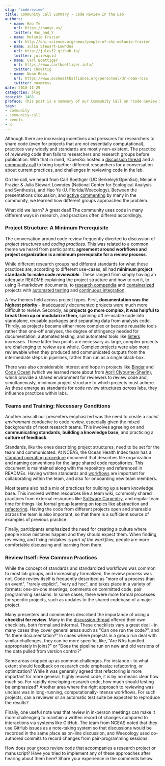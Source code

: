 ```yaml
---
slug: "codereview"
title: Community Call Summary - Code Review in the Lab
authors:
  - name: Hao Ye
    url: https://haoye.us/
    twitter: Hao_and_Y
  - name: Melanie Frazier
    url: http://ohi-science.org/news/people-of-ohi-melanie-frazier
  - name: Julia Stewart-Lowndes
    url: http://jules32.github.io/
    twitter: juliesquid
  - name: Carl Boettiger
    url: https://www.carlboettiger.info/
    twitter: cboettig
  - name: Noam Ross
    url: https://www.ecohealthalliance.org/personnel/dr-noam-ross
    twitter: noamross
date: 2018-11-29
categories: blog
topicid: 1488
preface: This post is a summary of our Community Call on "Code Review in the Lab, or ... How do you review code that accompanies a research project or paper?" held October 16, 2018. [Resources associated with the Call](https://ropensci.org/commcalls/2018-10-16/), including the video recording, slides, notes and a discussion thread have been posted.
tags:
- community
- community-call
- events
- R
---
```


Although there are increasing incentives and pressures for researchers to share code (even for projects that are not essentially computational), practices vary widely and standards are mostly non-existent. The practice of _reviewing_ code then falls to researchers and research groups before publication. With that in mind, rOpenSci hosted a [discussion thread](https://discuss.ropensci.org/t/how-do-you-review-code-that-accompanies-a-research-project-or-paper-help-ropensci-plan-a-community-call) and a [community call](https://ropensci.org/commcalls/2018-10-16/) to bring together different researchers for a conversation about current practices, and challenges in reviewing code in the lab.

On the call, we heard from Carl Boettiger (UC Berkeley/rOpenSci), Melanie Frazier & Julia Stewart Lowndes (National Center for Ecological Analysis and Synthesis), and Hao Ye (U. Florida/Weecology). Between the presentations discussion, and [active](https://docs.google.com/document/d/1LfyhgsbVgLWgWPhS0nbaBIZSFjireEBBSYL4PmhUJis/edit?usp=sharing) [commenting](https://discuss.ropensci.org/t/how-do-you-review-code-that-accompanies-a-research-project-or-paper-help-ropensci-plan-a-community-call/1321/29) by many in the community, we learned how different groups approached the problem.

What did we learn? A great deal! The community uses code in many different ways in research, and practices often differed accordingly.  

### Project Structure: A Minimum Prerequisite

The conversation around code review frequently diverted to discussion of _project structures_ and _coding practices_. This was related to a common theme we heard from participants:  **agreement around workflows and project organization is a minimum prerequisite for a review process**.  

While different research groups had different standards for what these practices are, according to different use-cases, all had **minimum project standards to make code _reviewable_**. These ranged from simply having an adequate README explaining the project structure and how to run it, to using R-markdown documents, to [research compendia](https://github.com/ropensci/rrrpkg) and [containerized](https://github.com/noamross/nyhackr-docker-talk#links-to-topics-and-resources-dicussed-in-the-talk-and-more) projects with [automated testing](http://r-pkgs.had.co.nz/tests.html) and [continuous integration](https://juliasilge.com/blog/beginners-guide-to-travis/).

A few themes held across project types. First, **documentation was the highest priority** - inadequately documented projects were much more difficult to review. Secondly, as **projects go more complex, it was helpful to break them up or modularize them**, spinning off re-usable code into standalone, reusable packages and separating data from analysis code. Thirdly, as projects became either more complex or became reusable tools rather than one-off analyses, the degree of stringency needed for documentation, automated testing, and automated tools like [linters](https://github.com/jimhester/lintr) increases. These latter two points are necessary as large, complex projects are challenging to review as a whole. Complex projects were also more reviewable when they produced and communicated outputs from the intermediate steps in pipelines, rather than run as a single black-box.

There was also considerable interest and hope in projects like [Binder](https://mybinder.org/) and [Code Ocean](https://codeocean.com/) (which we learned more about from [April Clyburne-Sherin](https://discuss.ropensci.org/t/how-do-you-review-code-that-accompanies-a-research-project-or-paper-help-ropensci-plan-a-community-call/1321/46)), which provide a shared environment for reviewers to review code and, simultaneously, minimum project structure to which projects must adhere. As these emerge as standards for code review structures _across_ labs, they influence practices within labs.

### Teams and Training: Necessary Conditions

Another area all our presenters emphasized was the need to create a _social environment_ conducive to code review, especially given the mixed backgrounds of most research teams. This involves agreeing on and **communicating standards**, **building a knowledge base**, and practicing a **culture of feedback**.

Standards, like the ones describing project structures, need to be set for the team and communicated. At NCEAS, the Ocean Health Index team has a [standard operating procedure](https://github.com/OHI-Science/ohiprep/blob/master/src/dataOrganization_SOP.md) document that describes file organization and naming conventions for the large shared code repositories. This document is maintained along with the repository and referenced in READMEs. Having written standards and [workflows](https://www.nature.com/articles/s41559-017-0160) are important for collaborating within the team, and also for onboarding new team members.

Most teams also had a mix of practices for building up a team knowledge base. This involved written resources like a team wiki, commonly shared practices from external resources like [Software Carpentry](https://carpentries.org/), and regular team time for things like formal group learning on topics like abstraction and [refactoring](https://en.wikipedia.org/wiki/Code_refactoring). Having the code from different projects open and shareable across the team is also important, so that there is a sufficient source of examples of previous practice.

Finally, participants emphasized the need for creating a culture where people know mistakes happen and they should expect them. When finding, reviewing, and fixing mistakes is _part of the workflow_, people are more comfortable discussing and learning from them.

### Review Itself: Few Common Practices

While the concept of standards and standardized workflows was common to most lab groups, and increasingly formalized, the review process was not.  Code review itself is frequently described as "more of a process than an event", "rarely explicit", "very ad hoc", and takes place in a variety of formats: one-on-one meetings, comments on committed code, pair programming sessions. In some cases, there were more formal processes for specific projects, such as updates to the shared codebase of a major project.

Many presenters and commenters described the importance of using a **checklist for review**. Many in the [discussion thread](https://discuss.ropensci.org/t/how-do-you-review-code-that-accompanies-a-research-project-or-paper-help-ropensci-plan-a-community-call/1321) offered their own checklists, both formal and informal. These checklists vary a great deal - in many cases they cover general areas such as "Can one run the code?", and "Is there documentation?" In cases where projects in a group run deal with similar challenges, they can be more specific, like, "Are NAs handled appropriately in joins?" or "Does the pipeline run on new and old versions of the data pulled from version control?"

Some areas cropped up as common challenges. For instance - to what extent should feedback on research code emphasize refactoring, or optimization?  While it was generally agreed that refactoring is more important for more general, highly reused code, it is by no means clear how much so. For rapidly developing research code, how much should testing be emphasized? Another area where the right approach to reviewing was unclear was in long-running, computationally-intense workflows. For such projects, can a reviewer or an automatic test suite be expected to reproduce the results?

Finally, one useful note was that review in in-person meetings can make it more challenging to maintain a written record of changes compared to interactions via systems like GitHub. The team from NCEAS noted that they use GitHub issues as a note-taking system so that discussions would be recorded in the same place as on-line discussion, and Weecology used co-authored commits to record changes from pair-programming sessions.

How does your group review code that accompanies a research project or manuscript? Have you tried to implement any of these approaches after hearing about them here? Share your experience in the comments below.

